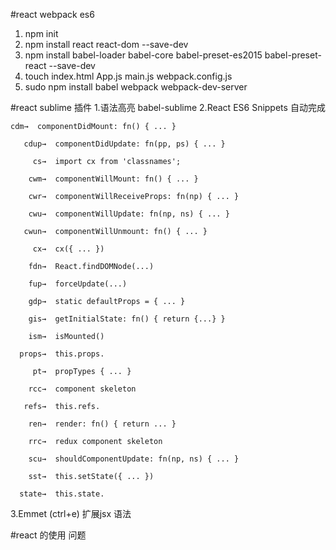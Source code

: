 #react webpack es6 
1. npm init
2. npm install react react-dom --save-dev
3. npm install babel-loader babel-core babel-preset-es2015 babel-preset-react --save-dev
4. touch index.html App.js main.js webpack.config.js
5. sudo npm install babel webpack webpack-dev-server 

#react sublime 插件
1.语法高亮 babel-sublime
2.React ES6 Snippets 自动完成
```
cdm→  componentDidMount: fn() { ... }

   cdup→  componentDidUpdate: fn(pp, ps) { ... }

     cs→  import cx from 'classnames';

    cwm→  componentWillMount: fn() { ... }

    cwr→  componentWillReceiveProps: fn(np) { ... }

    cwu→  componentWillUpdate: fn(np, ns) { ... }

   cwun→  componentWillUnmount: fn() { ... }

     cx→  cx({ ... })

    fdn→  React.findDOMNode(...)

    fup→  forceUpdate(...)

    gdp→  static defaultProps = { ... } 

    gis→  getInitialState: fn() { return {...} } 

    ism→  isMounted()

  props→  this.props.

     pt→  propTypes { ... }

    rcc→  component skeleton

   refs→  this.refs.

    ren→  render: fn() { return ... }

    rrc→  redux component skeleton

    scu→  shouldComponentUpdate: fn(np, ns) { ... }

    sst→  this.setState({ ... })

  state→  this.state.
```
3.Emmet (ctrl+e) 扩展jsx 语法

#react 的使用 问题
```javascript
```